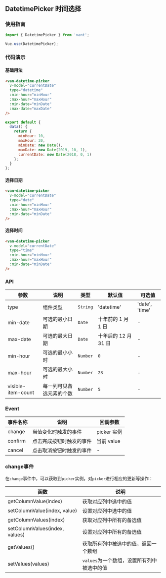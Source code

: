 ## DatetimePicker 时间选择

### 使用指南
``` javascript
import { DatetimePicker } from 'vant';

Vue.use(DatetimePicker);
```

### 代码演示

#### 基础用法

```html
<van-datetime-picker
  v-model="currentDate"
  type="datetime"
  :min-hour="minHour"
  :max-hour="maxHour"
  :min-date="minDate"
  :max-date="maxDate"
/>
```

```javascript
export default {
  data() {
    return {
      minHour: 10,
      maxHour: 20,
      minDate: new Date(),
      maxDate: new Date(2019, 10, 1),
      currentDate: new Date(2018, 0, 1)
    };
  }
};
```

#### 选择日期

```html
<van-datetime-picker
  v-model="currentDate"
  type="date"
  :min-hour="minHour"
  :max-hour="maxHour"
  :min-date="minDate"
/>
```

#### 选择时间

```html
<van-datetime-picker
  v-model="currentDate"
  type="time"
  :min-hour="minHour"
  :max-hour="maxHour"
  :min-date="minDate"
/>
```

### API

| 参数 | 说明 | 类型 | 默认值 | 可选值 |
|-----------|-----------|-----------|-------------|-------------|
| type | 组件类型 | `String` | 'datetime' |  'date', 'time' |
| min-date | 可选的最小日期 | `Date` | 十年前的 1 月 1 日 | - |
| max-date | 可选的最大日期 | `Date` | 十年后的 12 月 31 日 | - |
| min-hour | 可选的最小小时 | `Number` | `0` | - |
| max-hour | 可选的最大小时 | `Number` | `23` | - |
| visible-item-count | 每一列可见备选元素的个数 | `Number` | `5` | - |

### Event

| 事件名称 | 说明 | 回调参数 |
|-----------|-----------|-----------|
| change | 当值变化时触发的事件 | picker 实例 |
| confirm | 点击完成按钮时触发的事件 | 当前 value |
| cancel | 点击取消按钮时触发的事件 | - |

### change事件

在`change`事件中，可以获取到`picker`实例，对`picker`进行相应的更新等操作：

| 函数 | 说明 |
|-----------|-----------|
| getColumnValue(index) | 获取对应列中选中的值 |
| setColumnValue(index, value) | 设置对应列中选中的值 |
| getColumnValues(index) | 获取对应列中所有的备选值 |
| setColumnValues(index, values) | 设置对应列中所有的备选值 |
| getValues() | 获取所有列中被选中的值，返回一个数组 |
| setValues(values) | `values`为一个数组，设置所有列中被选中的值 |
